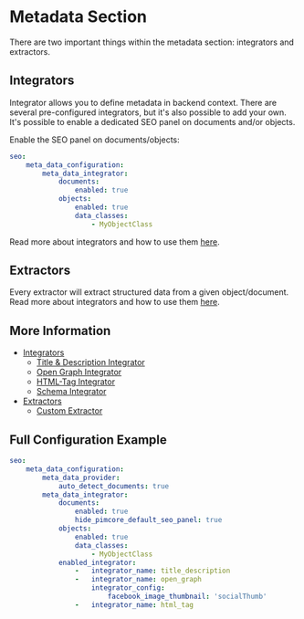 # Metadata Section
There are two important things within the metadata section: integrators and extractors.

## Integrators
Integrator allows you to define metadata in backend context. There are several pre-configured integrators, but it's also possible to add your own.
It's possible to enable a dedicated SEO panel on documents and/or objects.

Enable the SEO panel on documents/objects:

```yaml
seo:
    meta_data_configuration:
        meta_data_integrator:
            documents:
                enabled: true
            objects:
                enabled: true
                data_classes:
                    - MyObjectClass
```

Read more about integrators and how to use them [here](./MetaData/10_Integrator.md).

## Extractors
Every extractor will extract structured data from a given object/document.
Read more about integrators and how to use them [here](./MetaData/20_Extractors.md).
 
## More Information
- [Integrators](./MetaData/10_Integrator.md)
  - [Title & Description Integrator](./MetaData/Integrator/10_TitleDescriptionIntegrator.md)
  - [Open Graph Integrator](./MetaData/Integrator/11_OpenGraphIntegrator.md)
  - [HTML-Tag Integrator](./etaData/Integrator/12_HtmlTagIntegrator.md)
  - [Schema Integrator](./MetaData/Integrator/13_SchemaIntegrator.md)
- [Extractors](./MetaData/20_Extractors.md)
  - [Custom Extractor](./MetaData/Extractor/10_CustomExtractor/.md)
  
  
## Full Configuration Example

```yaml
seo:
    meta_data_configuration:
        meta_data_provider:
            auto_detect_documents: true
        meta_data_integrator:
            documents:
                enabled: true
                hide_pimcore_default_seo_panel: true
            objects:
                enabled: true
                data_classes:
                    - MyObjectClass
            enabled_integrator:
                -   integrator_name: title_description
                -   integrator_name: open_graph
                    integrator_config:
                        facebook_image_thumbnail: 'socialThumb'
                -   integrator_name: html_tag
```